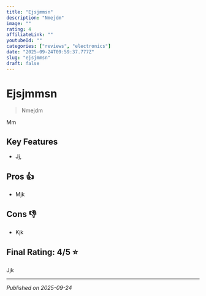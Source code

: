 ```yaml
---
title: "Ejsjmmsn"
description: "Nmejdm"
image: ""
rating: 4
affiliateLink: ""
youtubeId: ""
categories: ["reviews", "electronics"]
date: "2025-09-24T09:59:37.777Z"
slug: "ejsjmmsn"
draft: false
---
```


# Ejsjmmsn



> Nmejdm

Mm


## Key Features

- Jj,



## Pros 👍

- Mjk



## Cons 👎

- Kjk


## Final Rating: 4/5 ⭐

Jjk



---

*Published on 2025-09-24*
